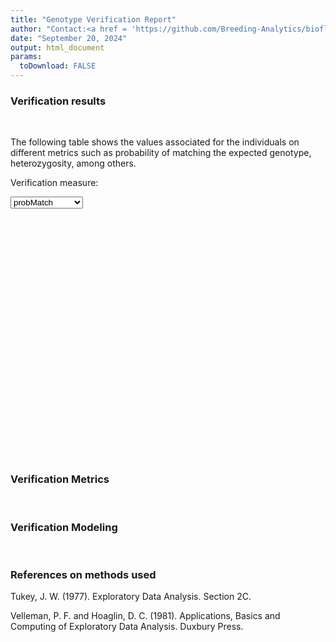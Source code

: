 ```yaml
---
title: "Genotype Verification Report"
author: "Contact:<a href = 'https://github.com/Breeding-Analytics/bioflow' target = '_blank'>Breeding Analytics Team, OneCGIAR</a> breedinganalytics@cgiar.org"
date: "September 20, 2024"  
output: html_document
params:
  toDownload: FALSE
---
```









### Verification results
<p>&nbsp;</p>

The following table shows the values associated for the individuals on different metrics such as probability of matching the expected genotype, heterozygosity, among others.

<!--html_preserve--><div class="form-group shiny-input-container">
<label class="control-label" id="hybridityApp_1-traitQa-label" for="hybridityApp_1-traitQa">Verification measure:</label>
<div>
<select id="hybridityApp_1-traitQa" class="shiny-input-select"><option value="probMatch" selected>probMatch</option>
<option value="propComplete">propComplete</option>
<option value="heteroDeviation">heteroDeviation</option>
<option value="heteroMp">heteroMp</option>
<option value="heteroMexp">heteroMexp</option></select>
<script type="application/json" data-for="hybridityApp_1-traitQa" data-nonempty="">{"plugins":["selectize-plugin-a11y"]}</script>
</div>
</div><!--/html_preserve-->


<!--html_preserve--><div class="datatables html-widget html-widget-output shiny-report-size html-fill-item" id="hybridityApp_1-out7506b2255929f90d" style="width:100%;height:auto;"></div><!--/html_preserve-->


<!--html_preserve--><div class="plotly html-widget html-widget-output shiny-report-size shiny-report-theme html-fill-item" id="hybridityApp_1-outf97108021be9cb1c" style="width:100%;height:400px;"></div><!--/html_preserve-->


### Verification Metrics

<!--html_preserve--><div class="datatables html-widget html-widget-output shiny-report-size html-fill-item" id="hybridityApp_1-outbb5b805621bedf20" style="width:100%;height:auto;"></div><!--/html_preserve-->

<p>&nbsp;</p>

### Verification Modeling

<!--html_preserve--><div class="datatables html-widget html-widget-output shiny-report-size html-fill-item" id="hybridityApp_1-out75aa1c1553f965cf" style="width:100%;height:auto;"></div><!--/html_preserve-->

<p>&nbsp;</p>

### References on methods used

Tukey, J. W. (1977). Exploratory Data Analysis. Section 2C.

Velleman, P. F. and Hoaglin, D. C. (1981). Applications, Basics and Computing of Exploratory Data Analysis. Duxbury Press.


<p>&nbsp;</p>



